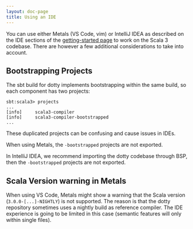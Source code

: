 ```yaml
---
layout: doc-page
title: Using an IDE
---
```


You can use either Metals (VS Code, vim) or IntelliJ IDEA as described on the
IDE sections of the [getting-started page](https://docs.scala-lang.org/scala3/getting-started.html) to work
on the Scala 3 codebase. There are however a few additional considerations to take into account.


## Bootstrapping Projects

The sbt build for dotty implements bootstrapping within the same build, so each component has
two projects:

```
sbt:scala3> projects
...
[info] 	   scala3-compiler
[info] 	   scala3-compiler-bootstrapped
...
```

These duplicated projects can be confusing and cause issues in IDEs.

When using Metals, the `-bootstrapped` projects are not exported.

In IntelliJ IDEA, we recommend importing the dotty codebase through BSP, then the `-bootstrapped`
projects are not exported.


## Scala Version warning in Metals

When using VS Code, Metals might show a warning that the Scala version (`3.0.0-[...]-NIGHTLY`)
is not supported. The reason is that the dotty repository sometimes uses a nightly build as
reference compiler. The IDE experience is going to be limited in this case (semantic features will
only within single files).
